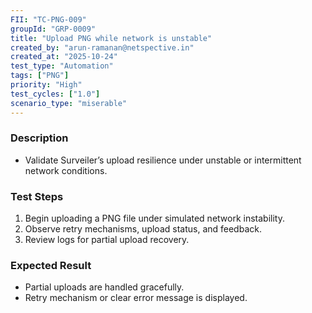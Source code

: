 ```yaml
---
FII: "TC-PNG-009"
groupId: "GRP-0009"
title: "Upload PNG while network is unstable"
created_by: "arun-ramanan@netspective.in"
created_at: "2025-10-24"
test_type: "Automation"
tags: ["PNG"]
priority: "High"
test_cycles: ["1.0"]
scenario_type: "miserable"
---
```


### Description
- Validate Surveiler’s upload resilience under unstable or intermittent network conditions.

### Test Steps
1. Begin uploading a PNG file under simulated network instability.  
2. Observe retry mechanisms, upload status, and feedback.  
3. Review logs for partial upload recovery.

### Expected Result
- Partial uploads are handled gracefully.  
- Retry mechanism or clear error message is displayed.
